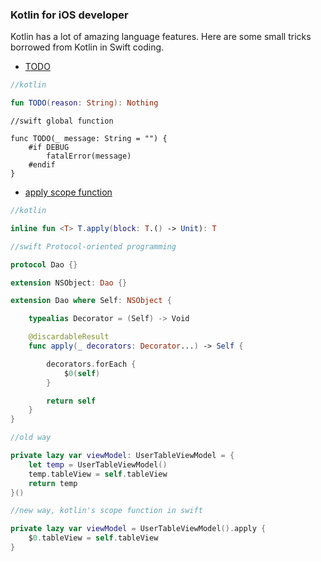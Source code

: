 ### Kotlin for iOS developer

Kotlin has a lot of amazing language features. Here are some small tricks borrowed from Kotlin in Swift coding.

- [TODO](https://kotlinlang.org/api/latest/jvm/stdlib/kotlin/-t-o-d-o.html)

```kotlin
//kotlin

fun TODO(reason: String): Nothing
```

```
//swift global function

func TODO(_ message: String = "") {
    #if DEBUG
    	fatalError(message)
    #endif
}

```

- [apply scope function](https://kotlinlang.org/api/latest/jvm/stdlib/kotlin/apply.html)

```kotlin
//kotlin

inline fun <T> T.apply(block: T.() -> Unit): T
```

```swift
//swift Protocol-oriented programming

protocol Dao {}

extension NSObject: Dao {}

extension Dao where Self: NSObject {

    typealias Decorator = (Self) -> Void

    @discardableResult
    func apply(_ decorators: Decorator...) -> Self {

        decorators.forEach {
            $0(self)
        }

        return self
    }
}

```

```swift
//old way

private lazy var viewModel: UserTableViewModel = {
    let temp = UserTableViewModel()
    temp.tableView = self.tableView
    return temp
}()

```

```swift
//new way, kotlin's scope function in swift

private lazy var viewModel = UserTableViewModel().apply {
    $0.tableView = self.tableView
}

```
